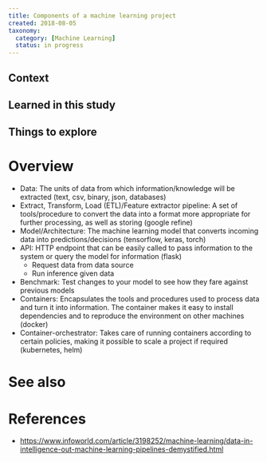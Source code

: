 ```yaml
---
title: Components of a machine learning project
created: 2018-08-05
taxonomy:
  category: [Machine Learning]
  status: in progress
---
```


## Context

## Learned in this study

## Things to explore

# Overview
* Data: The units of data from which information/knowledge will be extracted (text, csv, binary, json, databases)
* Extract, Transform, Load (ETL)/Feature extractor pipeline: A set of tools/procedure to convert the data into a format more appropriate for further processing, as well as storing (google refine)
* Model/Architecture: The machine learning model that converts incoming data into predictions/decisions (tensorflow, keras, torch)
* API: HTTP endpoint that can be easily called to pass information to the system or query the model for information (flask)
	* Request data from data source
	* Run inference given data
* Benchmark: Test changes to your model to see how they fare against previous models
* Containers: Encapsulates the tools and procedures used to process data and turn it into information. The container makes it easy to install dependencies and to reproduce the environment on other machines (docker)
* Container-orchestrator: Takes care of running containers according to certain policies, making it possible to scale a project if required (kubernetes, helm)

# See also

# References
* https://www.infoworld.com/article/3198252/machine-learning/data-in-intelligence-out-machine-learning-pipelines-demystified.html
